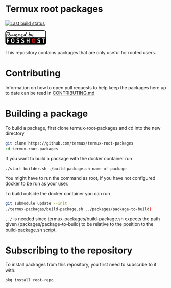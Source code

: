 # Termux root packages

[![Last build status](https://github.com/termux/termux-root-packages/workflows/Packages/badge.svg)](https://github.com/termux/termux-root-packages/actions)

<img src=".github/static/powered-by-fosshost.png" alt="Powered by FossHost" width="128px"></img>

This repository contains packages that are only useful for rooted users.

# Contributing

Information on how to open pull requests to help keep the packages here up to date can be read in [CONTRIBUTING.md](CONTRIBUTING.md)

# Building a package

To build a package, first clone termux-root-packages and cd into the new directory
```sh
git clone https://github.com/termux/termux-root-packages
cd termux-root-packages
```

If you want to build a package with the docker container run
```sh
./start-builder.sh ./build-package.sh name-of-package
```
You might have to run the command as root, if you have not configured docker to be run as your user.

To build outside the docker container you can run
```sh
git submodule update --init
./termux-packages/build-package.sh ../packages/package-to-build)
```
`../` is needed since termux-packages/build-package.sh expects the path given (packages/package-to-build) to be relative to the position to the build-package.sh script.

# Subscribing to the repository

To install packages from this repository, you first need to subscribe to it with:
```sh
pkg install root-repo
```
